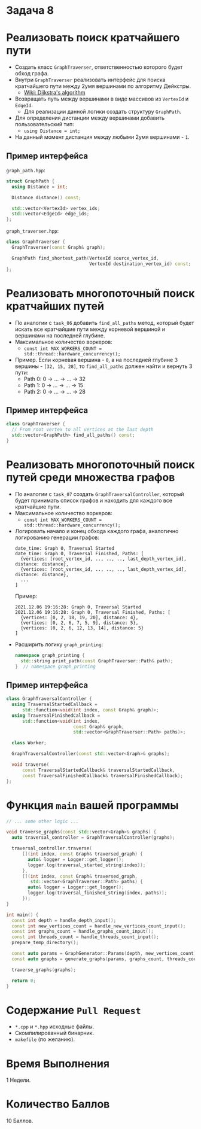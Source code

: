 # Задача 8

# Реализовать поиск кратчайшего пути

- Создать класс `GraphTraverser`, ответственностью которого будет обход графа.
- Внутри `GraphTraverser` реализовать интерфейс для поиска кратчайшего пути между 2умя вершинами по алгоритму Дейкстры.
  - [Wiki: Dijkstra's algorithm](https://en.wikipedia.org/wiki/Dijkstra%27s_algorithm)
- Возвращать путь между вершинами в виде массивов из `VertexId` и `EdgeId`.
  - Для реализации данной логики создать структуру `GraphPath`.
- Для определения дистанции между вершинами добавить пользовательский тип:
  - `using Distance = int;`
- На данный момент дистанция между любыми 2умя вершинами - `1`.

## Пример интерфейса

`graph_path.hpp`:
```cpp
struct GraphPath {
  using Distance = int;

  Distance distance() const;

  std::vector<VertexId> vertex_ids;
  std::vector<EdgeId> edge_ids;
};
```

`graph_traverser.hpp`:
```cpp
class GraphTraverser {
  GraphTraverser(const Graph& graph);

  GraphPath find_shortest_path(VertexId source_vertex_id,
                               VertexId destination_vertex_id) const;
};
```

# Реализовать многопоточный поиск кратчайших путей

- По аналогии с `task_06` добавить `find_all_paths` метод, который будет искать все кратчайшие пути между корневой вершиной и вершинами на последней глубине.
- Максимальное количество воркеров:
  - `const int MAX_WORKERS_COUNT = std::thread::hardware_concurrency();`
- Пример. Если корневая вершина - `0`, а на последней глубине 3 вершины - `[32, 15, 28]`, то `find_all_paths` должен найти и вернуть 3 пути:
  - Path 0: 0 -> ... -> ... -> 32
  - Path 1: 0 -> ... -> ... -> 15
  - Path 2: 0 -> ... -> ... -> 28

## Пример интерфейса

```cpp
class GraphTraverser {
  // From root vertex to all vertices at the last depth
  std::vector<GraphPath> find_all_paths() const;
}
```

# Реализовать многопоточный поиск путей среди множества графов

- По аналогии с `task_07` создать `GraphTraversalController`, который будет принимать список графов и находить для каждого все кратчайшие пути.
- Максимальное количество воркеров:
  - `const int MAX_WORKERS_COUNT = std::thread::hardware_concurrency();`
- Логировать начало и конец обхода каждого графа, аналогично логированию генерации графов:
  ```
  date_time: Graph 0, Traversal Started
  date_time: Graph 0, Traversal Finished, Paths: [
    {vertices: [root_vertex_id, .., .., .., last_depth_vertex_id], distance: distance},
    {vertices: [root_vertex_id, .., .., .., last_depth_vertex_id], distance: distance},
    ...
  ]
  ```
  Пример:
  ```
  2021.12.06 19:16:28: Graph 0, Traversal Started
  2021.12.06 19:16:28: Graph 0, Traversal Finished, Paths: [
    {vertices: [0, 2, 18, 19, 20], distance: 4},
    {vertices: [0, 2, 6, 7, 5, 9], distance: 5},
    {vertices: [0, 2, 6, 12, 13, 14], distance: 5}
  ]
  ```
- Расширить логику `graph_printing`:
  ```cpp
  namespace graph_printing {
    std::string print_path(const GraphTraverser::Path& path);
  }  // namespace graph_printing
  ```

## Пример интерфейса

```cpp
class GraphTraversalController {
  using TraversalStartedCallback =
      std::function<void(int index, const Graph& graph)>;
  using TraversalFinishedCallback =
      std::function<void(int index,
                         const Graph& graph,
                         std::vector<GraphTraverser::Path> paths)>;

  class Worker;

  GraphTraversalController(const std::vector<Graph>& graphs);

  void traverse(
      const TraversalStartedCallback& traversalStartedCallback,
      const TraversalFinishedCallback& traversalFinishedCallback);
};
```

# Функция `main` вашей программы

```cpp
// ... some other logic ...

void traverse_graphs(const std::vector<Graph>& graphs) {
  auto traversal_controller = GraphTraversalController(graphs);

  traversal_controller.traverse(
      [](int index, const Graph& traversed_graph) {
        auto& logger = Logger::get_logger();
        logger.log(traversal_started_string(index));
      },
      [](int index, const Graph& traversed_graph,
         std::vector<GraphTraverser::Path> paths) {
        auto& logger = Logger::get_logger();
        logger.log(traversal_finished_string(index, paths));
      });
}

int main() {
  const int depth = handle_depth_input();
  const int new_vertices_count = handle_new_vertices_count_input();
  const int graphs_count = handle_graphs_count_input();
  const int threads_count = handle_threads_count_input();
  prepare_temp_directory();

  const auto params = GraphGenerator::Params(depth, new_vertices_count);
  const auto graphs = generate_graphs(params, graphs_count, threads_count);

  traverse_graphs(graphs);

  return 0;
}
```

# Содержание `Pull Request`

- `*.cpp` и `*.hpp` исходные файлы.
- Скомпилированный бинарник.
- `makefile` (по желанию).

# Время Выполнения

1 Недели.

# Количество Баллов

10 Баллов.
